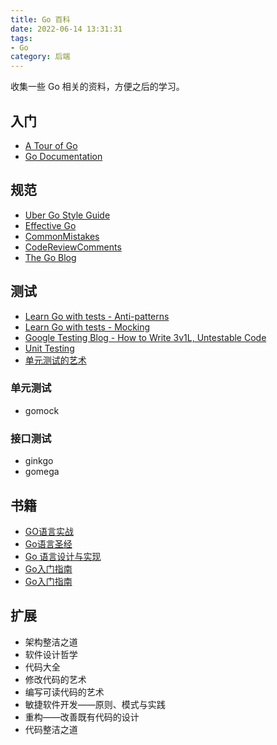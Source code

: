 ```yaml
---
title: Go 百科
date: 2022-06-14 13:31:31
tags:
- Go
category: 后端
---
```


收集一些 Go 相关的资料，方便之后的学习。

<!--more-->


## 入门

- [A Tour of Go](https://go.dev/tour/welcome/1)
- [Go Documentation](https://go.dev/doc/)

## 规范

- [Uber Go Style Guide](https://github.com/uber-go/guide/blob/master/style.md)
- [Effective Go](https://go.dev/doc/effective_go)
- [CommonMistakes](https://github.com/golang/go/wiki/CommonMistakes)
- [CodeReviewComments](https://github.com/golang/go/wiki/CodeReviewComments)
- [The Go Blog](https://go.dev/blog/all)

## 测试

- [Learn Go with tests - Anti-patterns](https://quii.gitbook.io/learn-go-with-tests/meta/anti-patterns)
- [Learn Go with tests - Mocking](https://quii.gitbook.io/learn-go-with-tests/go-fundamentals/mocking)
- [Google Testing Blog - How to Write 3v1L, Untestable Code](https://testing.googleblog.com/2008/07/how-to-write-3v1l-untestable-code.html)
- [Unit Testing](https://book.douban.com/subject/34429421/)
- [单元测试的艺术](https://book.douban.com/subject/25934516/)

### 单元测试

- gomock

### 接口测试

- ginkgo
- gomega

## 书籍

- [GO语言实战](https://book.douban.com/subject/27015617/)
- [Go语言圣经](https://books.studygolang.com/gopl-zh/)
- [Go 语言设计与实现](https://draveness.me/golang/)
- [Go入门指南](https://github.com/unknwon/the-way-to-go_ZH_CN)
- [Go入门指南](https://github.com/astaxie/build-web-application-with-golang/blob/master/zh/preface.md)

## 扩展

- 架构整洁之道
- 软件设计哲学
- 代码大全
- 修改代码的艺术
- 编写可读代码的艺术
- 敏捷软件开发——原则、模式与实践
- 重构——改善既有代码的设计
- 代码整洁之道
